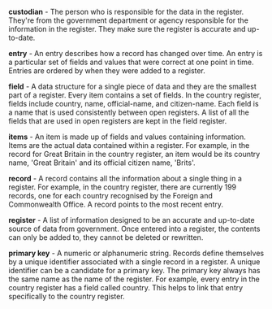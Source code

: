 **custodian** - The person who is responsible for the data in the register. They're from the government department or agency responsible for the information in the register. They make sure the register is accurate and up-to-date.

**entry** - An entry describes how a record has changed over time. An entry is a particular set of fields and values that were correct at one point in time. Entries are ordered by when they were added to a register.

**field** - A data structure for a single piece of data and they are the smallest part of a register. Every item contains a set of fields. In the country register, fields include country, name, official-name, and citizen-name. Each field is a name that is used consistently between open registers. A list of all the fields that are used in open registers are kept in the field register.

**items** - An item is  made up of fields and values containing information. Items are the actual data contained within a register. For example, in the record for Great Britain in the country register, an item would be its country name, 'Great Britain' and its official citizen name, 'Brits'.

**record** - A record contains all the information about a single thing in a register. For example, in the country register, there are currently 199 records, one for each country recognised by the Foreign and Commonwealth Office. A record points to the most recent entry.

**register** - A list of information designed to be an accurate and up-to-date source of data from government. Once entered into a register, the contents can only be added to, they cannot be deleted or rewritten.

**primary key** - A numeric or alphanumeric string. Records define themselves by a unique identifier associated with a single record in a register. A unique identifier can be a candidate for a primary key. The primary key always has the same name as the name of the register. For example, every entry in the country register has a field called country. This helps to link that entry specifically to the country register.
